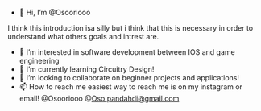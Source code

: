 - 👋 Hi, I’m @Osooriooo

I think this introduction isa silly but i think that this is necessary in order to understand what others goals and intrest are.

- 👀 I’m interested in software development between IOS and game engineering
- 🌱 I’m currently learning Circuitry Design!
- 💞️ I’m looking to collaborate on beginner projects and applications!
- 📫 How to reach me easiest way to reach me is on my instagram or email!
        @Osooriooo @Oso.pandahdi@gmail.com

<!---
Your mom
--->
